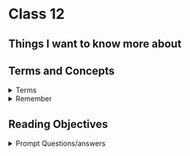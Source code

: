# Class 12

## Things I want to know more about



## Terms and Concepts

<details markdown="block"><summary>Terms</summary>


```javascript

Set objects

`A value in a set may only occur once, and set() creates a new set object`

const mySet1 = new Set();

mySet1.add(1); // Set(1) { 1 }
mySet1.add(5); // Set(2) { 1, 5 }
mySet1.add(5); // Set(2) { 1, 5 }

`forEach()`

const items = ["item1", "item2", "item3"];
const copyItems = [];

// before
for (let i = 0; i < items.length; i++) {
  copyItems.push(items[i]);
}

// after
items.forEach((item) => {
  copyItems.push(item);
});


`filter()`

Copies the values passed in that return truthie

Finding prime numbers in an array
const array = [-3, -2, -1, 0, 1, 2, 3, 4, 5, 6, 7, 8, 9, 10, 11, 12, 13];

function isPrime(num) {
  for (let i = 2; num > i; i++) {
    if (num % i === 0) {
      return false;
    }
  }
  return num > 1;
}

console.log(array.filter(isPrime)); // [2, 3, 5, 7, 11, 13]

includes() determines whether an array includes a certain value returning true or false as appropriate

const arr = ["a", "b", "c"];

arr.includes("c", 3); // false
arr.includes("c", 100); // false



```

</details>

<details markdown="block"><summary>Remember</summary>

### ThingToRemember

</details>

## Reading Objectives

<details markdown="block"><summary>Prompt Questions/answers</summary>

JavaScript Canvas

### 1.What does the <canvas> allow a developer to acheive?

It allows you to draw 2d graphics using javascript

### 2.What is the importance of the closing `</canvas> tag?

Any content between the opening and closing tags is fallback content that will display only if the browser doesn’t support the `<canvas>` element. 


### 3.Explain what the getContext() method does.

Takes one argument--the type of context--and returns a rendered context object

Chart.js Documentation:

### 4.What is Chart.js and how it can be brought into your project?

Chart provides chart types, plugins, and customization options.

### 5.List 3 different Chart types you can create using Chart.js.

Area Charts, Bar Charts, and bubble charts.

### 6.What are some advantages to displaying data via a chart over a table?

They're easier to look at, convey data more clearly, and don't have a bunch of elements that look exactly the same to spin your brain in circles of confusion.

### 7.How could Chart.js aid your previously created applications visually?

Well, it would certainly look prettier than my HTML table. I would have loved to use it back when I was still scraping fantasy football data from the web.

</details>